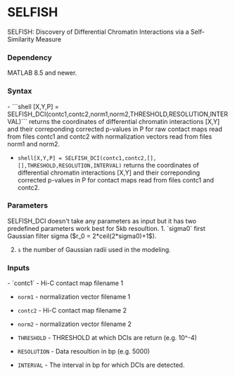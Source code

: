 # SELFISH
SELFISH: Discovery of Differential Chromatin Interactions via a Self-Similarity Measure

<h3>Dependency </h3>
MATLAB 8.5 and newer.
<h3>Syntax</h3>
- ```shell [X,Y,P] = SELFISH_DCI(contc1,contc2,norm1,norm2,THRESHOLD,RESOLUTION,INTERVAL)``` returns the coordinates of differential chromatin interactions [X,Y] and their correponding corrected p-values in P for raw contact maps read from files contc1 and contc2 with normalization vectors read from files norm1 and norm2. 

- ```shell[X,Y,P] = SELFISH_DCI(contc1,contc2,[],[],THRESHOLD,RESOLUTION,INTERVAL)``` returns the coordinates of differential chromatin interactions [X,Y] and their correponding corrected p-values in P for contact maps read from files contc1 and contc2. 

<h3>Parameters</h3>
SELFISH_DCI doesn't take any parameters as input but it has two predefined parameters work best for 5kb resoultion.
1. `sigma0` first Gaussian filter sigma ($r_0 =  2*ceil(2*sigma0)+1$).

2. `s` the number of Gaussian radii used in the modeling.
<h3>Inputs</h3>
- `contc1`           -   Hi-C contact map filename 1

- `norm1`            -   normalization vector filename 1

- `contc2`           -   Hi-C contact map filename 2

- `norm2`            -   normalization vector filename 2

- `THRESHOLD`        -   THRESHOLD at which DCIs are return (e.g. 10^-4)

- `RESOLUTION`       -   Data resoultion in bp (e.g. 5000)

- `INTERVAL`         -   The interval in bp for which DCIs are detected.
